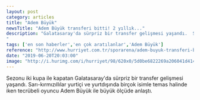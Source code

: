```yaml
---
layout: post
category: articles
title: "Adem Büyük"
newsTitle: "Adem Büyük transferi bitti! 2 yıllık..."
description: "Galatasaray'da sürpriz bir transfer gelişmesi yaşandı.  Sarı-kırmızılı ekip, Adem Büyük ile 2 yıllığına TL üzerinden anlaştı. 
"
tags: ['en son haberler','en çok aratılanlar','Adem Büyük']
reference: "http://www.hurriyet.com.tr/sporarena/adem-buyuk-transferi-bitti-2-yillik-41250643"
date: "2019-06-20T20:03:00"
image: "http://i.hurimg.com/i/hurriyet/98/620x0/5d0be6822269a206041d414b.jpg"
---
```


<p>Sezonu iki kupa ile kapatan Galatasaray'da s&uuml;rpriz bir transfer gelişmesi yaşandı. Sarı-kırmızıllılar yurti&ccedil;i ve yurtdışında bir&ccedil;ok isimle temas halinde iken tecr&uuml;beli oyuncu Adem B&uuml;y&uuml;k ile b&uuml;y&uuml;k &ouml;l&ccedil;&uuml;de anlaştı.</p>
<p>&nbsp;</p>